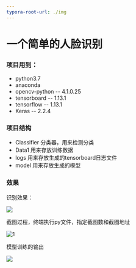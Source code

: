 ```yaml
---
typora-root-url: ./img
---
```


# 一个简单的人脸识别

### 项目用到：
* python3.7
* anaconda
* opencv-python -- 4.1.0.25
* tensorboard -- 1.13.1
* tensorflow  -- 1.13.1
* Keras -- 2.2.4

### 项目结构

* Classifier   分类器，用来检测分类
* Data1  用来存放训练数据
* logs 用来存放生成的tensorboard日志文件
* model 用来存放生成的模型

### 效果

识别效果：

![](/4.png)

截图过程，终端执行py文件，指定截图数和截图地址

![1](/1.png)

模型训练的输出

![](/3.jpg)

